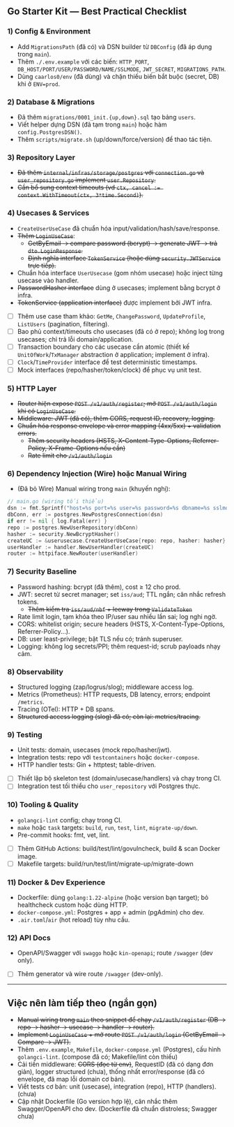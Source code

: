 ## Go Starter Kit — Best Practical Checklist

### 1) Config & Environment
- Add `MigrationsPath` (đã có) và DSN builder từ `DBConfig` (đã áp dụng trong `main`).
- Thêm `./.env.example` với các biến: `HTTP_PORT`, `DB_HOST/PORT/USER/PASSWORD/NAME/SSLMODE`, `JWT_SECRET`, `MIGRATIONS_PATH`.
- Dùng `caarlos0/env` (đã dùng) và chặn thiếu biến bắt buộc (secret, DB) khi ở `ENV=prod`.

### 2) Database & Migrations
- Đã thêm `migrations/0001_init.{up,down}.sql` tạo bảng `users`.
- Viết helper dựng DSN (đã tạm trong `main`) hoặc hàm `config.PostgresDSN()`.
- Thêm `scripts/migrate.sh` (up/down/force/version) để thao tác tiện.

### 3) Repository Layer
- ~~Đã thêm `internal/infras/storage/postgres` với `connection.go` và `user_repository.go` implement `user.Repository`.~~
- ~~Cần bổ sung context timeouts (vd `ctx, cancel := context.WithTimeout(ctx, 3*time.Second)`).~~

### 4) Usecases & Services
- `CreateUserUseCase` đã chuẩn hóa input/validation/hash/save/response.
- ~~Thêm `LoginUseCase`~~:
  - ~~GetByEmail → compare password (bcrypt) → generate JWT → trả `dto.LoginResponse`.~~
  - ~~Định nghĩa interface `TokenService` (hoặc dùng `security.JWTService` trực tiếp).~~
- Chuẩn hóa interface `UserUsecase` (gom nhóm usecase) hoặc inject từng usecase vào handler.
 - ~~PasswordHasher interface~~ dùng ở usecases; implement bằng bcrypt ở infra.
 - ~~TokenService (application interface)~~ được implement bởi JWT infra.
 - [ ] Thêm use case tham khảo: `GetMe`, `ChangePassword`, `UpdateProfile`, `ListUsers` (pagination, filtering).
 - [ ] Bao phủ context/timeouts cho usecases (đã có ở repo); không log trong usecases; chỉ trả lỗi domain/application.
 - [ ] Transaction boundary cho các usecase cần atomic (thiết kế `UnitOfWork`/`TxManager` abstraction ở application; implement ở infra).
 - [ ] `Clock`/`TimeProvider` interface để test deterministic timestamps.
 - [ ] Mock interfaces (repo/hasher/token/clock) để phục vụ unit test.

### 5) HTTP Layer
- ~~Router hiện expose `POST /v1/auth/register`; mở `POST /v1/auth/login` khi có `LoginUseCase`.~~
- ~~Middleware: JWT (đã có), thêm CORS, request ID, recovery, logging.~~
- ~~Chuẩn hóa response envelope và error mapping (4xx/5xx) + validation errors.~~
  - ~~Thêm security headers (HSTS, X-Content-Type-Options, Referrer-Policy, X-Frame-Options nếu cần)~~
  - ~~Rate limit cho `/v1/auth/login`~~

### 6) Dependency Injection (Wire) hoặc Manual Wiring
 - (Đã bỏ Wire) Manual wiring trong `main` (khuyến nghị):
```go
// main.go (wiring tối thiểu)
dsn := fmt.Sprintf("host=%s port=%s user=%s password=%s dbname=%s sslmode=%s", ...)
dbConn, err := postgres.NewPostgresConnection(dsn)
if err != nil { log.Fatal(err) }
repo := postgres.NewUserRepository(dbConn)
hasher := security.NewBcryptHasher()
createUC := &userusecase.CreateUserUseCase{repo: repo, hasher: hasher}
userHandler := handler.NewUserHandler(createUC)
router := httpiface.NewRouter(userHandler)
```

### 7) Security Baseline
- Password hashing: bcrypt (đã thêm), cost ≥ 12 cho prod.
- JWT: secret từ secret manager; set `iss/aud`; TTL ngắn; cân nhắc refresh tokens.
  - ~~Thêm kiểm tra `iss/aud/nbf` + leeway trong `ValidateToken`~~
- Rate limit login, tạm khóa theo IP/user sau nhiều lần sai; log nghi ngờ.
- CORS: whitelist origin; secure headers (HSTS, X-Content-Type-Options, Referrer-Policy...).
- DB: user least-privilege; bật TLS nếu có; tránh superuser.
- Logging: không log secrets/PPI; thêm request-id; scrub payloads nhạy cảm.

### 8) Observability
- Structured logging (zap/logrus/slog); middleware access log.
- Metrics (Prometheus): HTTP requests, DB latency, errors; endpoint `/metrics`.
- Tracing (OTel): HTTP + DB spans.
 - ~~Structured access logging (slog) đã có; còn lại: metrics/tracing.~~

### 9) Testing
- Unit tests: domain, usecases (mock repo/hasher/jwt).
- Integration tests: repo với `testcontainers` hoặc `docker-compose`.
- HTTP handler tests: Gin + httptest; table-driven.
 - [ ] Thiết lập bộ skeleton test (domain/usecase/handlers) và chạy trong CI.
 - [ ] Integration test tối thiểu cho `user_repository` với Postgres thực.

### 10) Tooling & Quality
- `golangci-lint` config; chạy trong CI.
- `make` hoặc `task` targets: `build`, `run`, `test`, `lint`, `migrate-up/down`.
- Pre-commit hooks: fmt, vet, lint.
 - [ ] Thêm GitHub Actions: build/test/lint/govulncheck, build & scan Docker image.
 - [ ] Makefile targets: build/run/test/lint/migrate-up/migrate-down

### 11) Docker & Dev Experience
- Dockerfile: dùng `golang:1.22-alpine` (hoặc version bạn target); bỏ healthcheck custom hoặc dùng HTTP.
- `docker-compose.yml`: Postgres + app + admin (pgAdmin) cho dev.
- `.air.toml`/`air` (hot reload) tùy nhu cầu.

### 12) API Docs
- OpenAPI/Swagger với `swaggo` hoặc `kin-openapi`; route `/swagger` (dev only).
 - [ ] Thêm generator và wire route `/swagger` (dev-only).

---

## Việc nên làm tiếp theo (ngắn gọn)
- ~~Manual wiring trong `main` theo snippet để chạy `/v1/auth/register` (DB → repo → hasher → usecase → handler → router).~~
- ~~Implement `LoginUseCase` + mở route `POST /v1/auth/login` (GetByEmail → Compare → JWT).~~
- Thêm `.env.example`, `Makefile`, `docker-compose.yml` (Postgres), cấu hình `golangci-lint`. (compose đã có; Makefile/lint còn thiếu)
- Cải tiến middleware: ~~CORS (đọc từ env)~~, RequestID (đã có dạng đơn giản), logger structured (chưa), thống nhất error/response (đã có envelope, đã map lỗi domain cơ bản).
- Viết tests cơ bản: unit (usecase), integration (repo), HTTP (handlers). (chưa)
- Cập nhật Dockerfile (Go version hợp lệ), cân nhắc thêm Swagger/OpenAPI cho dev. (Dockerfile đã chuẩn distroless; Swagger chưa)

